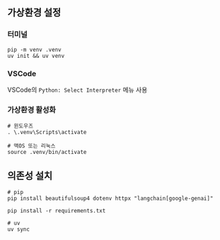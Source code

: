 ## 가상환경 설정

### 터미널 
```
pip -m venv .venv
uv init && uv venv
```

### VSCode 

VSCode의 `Python: Select Interpreter` 메뉴 사용

### 가상환경 활성화 

```
# 윈도우즈
. \.venv\Scripts\activate 

# 맥OS 또는 리눅스 
source .venv/bin/activate
```

## 의존성 설치 

```
# pip
pip install beautifulsoup4 dotenv httpx "langchain[google-genai]"

pip install -r requirements.txt

# uv
uv sync 
```
